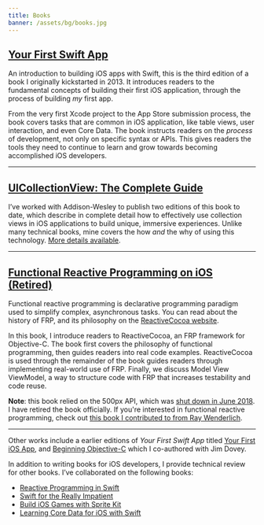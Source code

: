 ```yaml
---
title: Books
banner: /assets/bg/books.jpg
---
```


## [Your First Swift App](https://leanpub.com/yourfirstswiftapp/)

<RightImage src="/assets/books/yourfirstswiftapp.png" />

An introduction to building iOS apps with Swift, this is the third edition of a book I originally kickstarted in 2013. It introduces readers to the fundamental concepts of building their first iOS application, through the process of building _my_ first app.

From the very first Xcode project to the App Store submission process, the book covers tasks that are common in iOS application, like table views, user interaction, and even Core Data. The book instructs readers on the _process_ of development, not only on specific syntax or APIs. This gives readers the tools they need to continue to learn and grow towards becoming accomplished iOS developers.

---

## [UICollectionView: The Complete Guide](http://www.amazon.com/gp/product/B00IHZKDCU/ref=as_li_tl?ie=UTF8&camp=1789&creative=390957&creativeASIN=B00IHZKDCU&linkCode=as2&tag=ashfur-20&linkId=GUX5WHOORCNFA32C)

<RightImage src="/assets/books/uicollectionview.jpg" />

I’ve worked with Addison-Wesley to publish two editions of this book to date, which describe in complete detail how to effectively use collection views in iOS applications to build unique, immersive experiences. Unlike many technical books, mine covers the how _and_ the why of using this technology. [More details available](/uicollectionview-the-complete-guide/).

---

## [Functional Reactive Programming on iOS (Retired)](https://leanpub.com/iosfrp)

<RightImage src="/assets/books/iosfrp.jpg" />

Functional reactive programming is declarative programming paradigm used to simplify complex, asynchronous tasks. You can read about the history of FRP, and its philosophy on the [ReactiveCocoa website](http://reactivecocoa.io/philosophy.html).

In this book, I introduce readers to ReactiveCocoa, an FRP framework for Objective-C. The book first covers the philosophy of functional programming, then guides readers into real code examples. ReactiveCocoa is used through the remainder of the book guides readers through implementing real-world use of FRP. Finally, we discuss Model View ViewModel, a way to structure code with FRP that increases testability and code reuse.

**Note**: this book relied on the 500px API, which was [shut down in June 2018](https://support.500px.com/hc/en-us/articles/360002435653-API-). I have retired the book officially. If you're interested in functional reactive programming, check out [this book I contributed to from Ray Wenderlich](https://store.raywenderlich.com/products/rxswift).

---

Other works include a earlier editions of _Your First Swift App_ titled [Your First iOS App](https://leanpub.com/your-first-ios-app), and [Beginning Objective-C](http://amzn.to/1QbzZtc) which I co-authored with Jim Dovey.

In addition to writing books for iOS developers, I provide technical review for other books. I’ve collaborated on the following books:

- [Reactive Programming in Swift](https://store.raywenderlich.com/products/rxswift)
- [Swift for the Really Impatient](http://amzn.to/1V1U57p)
- [Build iOS Games with Sprite Kit](http://amzn.to/1gBpAr0)
- [Learning Core Data for iOS with Swift](http://amzn.to/1Ne1C1t)
